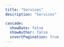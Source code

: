 ```yaml
---
title: "Services"
description: "Services"

cascade:
  showDate: false
  showAuthor: false
  invertPagination: true
---
```


